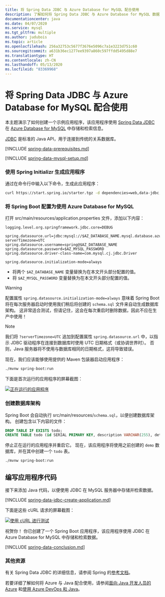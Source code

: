 ```yaml
---
title: 将 Spring Data JDBC 与 Azure Database for MySQL 配合使用
description: 了解如何将 Spring Data JDBC 与 Azure Database for MySQL 数据库配合使用。
documentationcenter: java
ms.date: 04/07/2020
ms.service: mysql
ms.tgt_pltfrm: multiple
ms.author: judubois
ms.topic: article
ms.openlocfilehash: 256a32753c5677f3676e5096c7a1e3223d751c60
ms.sourcegitcommit: a631b36ec1277ee9397a860c597ffdd5495d88e7
ms.translationtype: HT
ms.contentlocale: zh-CN
ms.lasthandoff: 05/13/2020
ms.locfileid: "83369968"
---
```

# <a name="use-spring-data-jdbc-with-azure-database-for-mysql"></a>将 Spring Data JDBC 与 Azure Database for MySQL 配合使用

本主题演示了如何创建一个示例应用程序，该应用程序使用 [Spring Data JDBC](https://spring.io/projects/spring-data-jdbc) 在 [Azure Database for MySQL](https://docs.microsoft.com/azure/mysql/) 中存储和检索信息。

[JDBC](https://en.wikipedia.org/wiki/Java_Database_Connectivity) 是标准的 Java API，用于连接到传统的关系数据库。

[!INCLUDE [spring-data-prerequisites.md](includes/spring-data-prerequisites.md)]

[!INCLUDE [spring-data-mysql-setup.md](includes/spring-data-mysql-setup.md)]

### <a name="generate-the-application-by-using-spring-initializr"></a>使用 Spring Initializr 生成应用程序

通过在命令行中输入以下命令，生成此应用程序：

```bash
curl https://start.spring.io/starter.tgz -d dependencies=web,data-jdbc,mysql -d baseDir=azure-database-workshop -d bootVersion=2.3.0.RC1 -d javaVersion=8 | tar -xzvf -
```

### <a name="configure-spring-boot-to-use-azure-database-for-mysql"></a>将 Spring Boot 配置为使用 Azure Database for MySQL

打开 src/main/resources/application.properties 文件，添加以下内容：

```properties
logging.level.org.springframework.jdbc.core=DEBUG

spring.datasource.url=jdbc:mysql://$AZ_DATABASE_NAME.mysql.database.azure.com:3306/demo?serverTimezone=UTC
spring.datasource.username=spring@$AZ_DATABASE_NAME
spring.datasource.password=$AZ_MYSQL_PASSWORD
spring.datasource.driver-class-name=com.mysql.cj.jdbc.Driver

spring.datasource.initialization-mode=always
```

- 将两个 `$AZ_DATABASE_NAME` 变量替换为在本文开头部分配置的值。
- 将 `$AZ_MYSQL_PASSWORD` 变量替换为在本文开头部分配置的值。

> [!WARNING]
> 配置属性 `spring.datasource.initialization-mode=always` 意味着 Spring Boot 将在每次服务器启动时使用我们稍后将创建的 `schema.sql` 文件来自动生成数据库架构。 这非常适合测试，但请记住，这会在每次重启时删除数据，因此不应在生产中使用！

> [!NOTE]
> 我们将 `?serverTimezone=UTC` 追加到配置属性 `spring.datasource.url` 中，以指示 JDBC 驱动程序在连接到数据库时使用 UTC 日期格式（或协调世界时）。 否则，Java 服务器将不使用与数据库相同的日期格式，这将导致错误。

现在，我们应该能够使用提供的 Maven 包装器启动应用程序：

```bash
./mvnw spring-boot:run
```

下面是首次运行的应用程序的屏幕截图：

[![正在运行的应用程序](media/configure-spring-data-jdbc-with-azure-mysql/create-mysql-01.png)](media/configure-spring-data-jdbc-with-azure-mysql/create-mysql-01.png#lightbox)

### <a name="create-the-database-schema"></a>创建数据库架构

Spring Boot 会自动执行 src/main/resources/`schema.sql`，以便创建数据库架构。 创建包含以下内容的文件：

```sql
DROP TABLE IF EXISTS todo;
CREATE TABLE todo (id SERIAL PRIMARY KEY, description VARCHAR(255), details VARCHAR(4096), done BOOLEAN);
```

停止正在运行的应用程序并重启它。 现在，该应用程序将使用之前创建的 `demo` 数据库，并在其中创建一个 `todo` 表。

```bash
./mvnw spring-boot:run
```

## <a name="code-the-application"></a>编写应用程序代码

接下来添加 Java 代码，以便使用 JDBC 在 MySQL 服务器中存储并检索数据。

[!INCLUDE [spring-data-jdbc-create-application.md](includes/spring-data-jdbc-create-application.md)]

下面是这些 cURL 请求的屏幕截图：

[![使用 cURL 进行测试](media/configure-spring-data-jdbc-with-azure-mysql/create-mysql-02.png)](media/configure-spring-data-jdbc-with-azure-mysql/create-mysql-02.png#lightbox)

祝贺你！ 你已创建了一个 Spring Boot 应用程序，该应用程序使用 JDBC 在 Azure Database for MySQL 中存储和检索数据。

[!INCLUDE [spring-data-conclusion.md](includes/spring-data-conclusion.md)]

### <a name="additional-resources"></a>其他资源

有关 Spring Data JDBC 的详细信息，请参阅 Spring 的[参考文档](https://docs.spring.io/spring-data/jdbc/docs/current/reference/html/#reference)。

若要详细了解如何将 Azure 与 Java 配合使用，请参阅[面向 Java 开发人员的 Azure](/azure/developer/java/) 和[使用 Azure DevOps 和 Java](/azure/devops/)。
